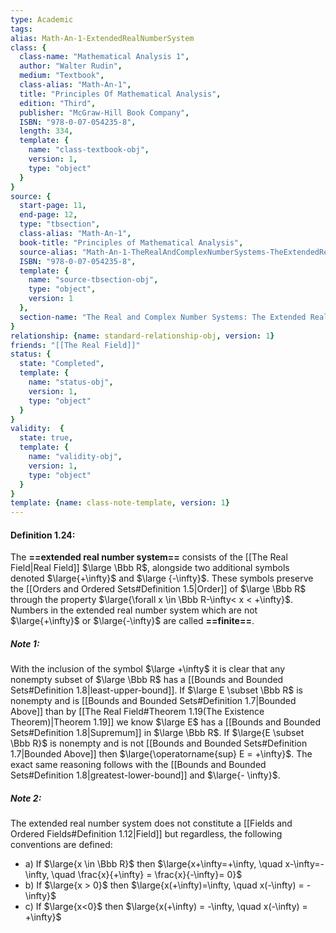 ```yaml
---
type: Academic
tags:
alias: Math-An-1-ExtendedRealNumberSystem
class: {
  class-name: "Mathematical Analysis 1",
  author: "Walter Rudin",
  medium: "Textbook",
  class-alias: "Math-An-1",
  title: "Principles Of Mathematical Analysis",
  edition: "Third",
  publisher: "McGraw-Hill Book Company",
  ISBN: "978-0-07-054235-8",
  length: 334,
  template: {
    name: "class-textbook-obj",
    version: 1,
    type: "object"
  }
}
source: {
  start-page: 11,
  end-page: 12,
  type: "tbsection",
  class-alias: "Math-An-1",
  book-title: "Principles of Mathematical Analysis",
  source-alias: "Math-An-1-TheRealAndComplexNumberSystems-TheExtendedRealNumberSystem",
  ISBN: "978-0-07-054235-8",
  template: {
    name: "source-tbsection-obj",
    type: "object",
    version: 1
  },
  section-name: "The Real and Complex Number Systems: The Extended Real Number System"
}
relationship: {name: standard-relationship-obj, version: 1}
friends: "[[The Real Field]]"
status: {
  state: "Completed",
  template: {
    name: "status-obj",
    version: 1,
    type: "object"
  }
}
validity:  {
  state: true,
  template: {
    name: "validity-obj",
    version: 1,
    type: "object"
  }
}
template: {name: class-note-template, version: 1}
---
```


#### Definition 1.24:
The **==extended real number system==** consists of the [[The Real Field|Real Field]] $\large \Bbb R$, alongside two additional symbols denoted $\large{+\infty}$ and $\large {-\infty}$. These symbols preserve the [[Orders and Ordered Sets#Definition 1.5|Order]] of $\large \Bbb R$ through the property $\large{\forall x \in \Bbb R-\infty< x  < +\infty}$. Numbers in the extended real number system which are not $\large{+\infty}$ or $\large{-\infty}$ are called **==finite==**.

##### Note 1: 
With the inclusion of the symbol $\large +\infty$ it is clear that any nonempty subset of $\large \Bbb R$ has a [[Bounds and Bounded Sets#Definition 1.8|least-upper-bound]]. If $\large E \subset \Bbb R$ is nonempty and is [[Bounds and Bounded Sets#Definition 1.7|Bounded Above]] than by [[The Real Field#Theorem 1.19(The Existence Theorem)|Theorem 1.19]] we know $\large E$ has a [[Bounds and Bounded Sets#Definition 1.8|Supremum]] in $\large \Bbb R$. If $\large{E \subset \Bbb R}$ is nonempty and is not [[Bounds and Bounded Sets#Definition 1.7|Bounded Above]] then $\large{\operatorname{sup} E = +\infty}$. The exact same reasoning follows with the [[Bounds and Bounded Sets#Definition 1.8|greatest-lower-bound]] and $\large{- \infty}$.

##### Note 2:
The extended real number system does not constitute a [[Fields and Ordered Fields#Definition 1.12|Field]] but regardless, the following conventions are defined:
- a) If $\large{x \in \Bbb R}$ then $\large{x+\infty=+\infty, \quad x-\infty=-\infty, \quad \frac{x}{+\infty} = \frac{x}{-\infty}= 0}$ 
- b) If $\large{x > 0}$ then $\large{x(+\infty)=\infty, \quad x(-\infty) = -\infty}$
- c) If $\large{x<0}$ then $\large{x(+\infty) = -\infty, \quad x(-\infty) = +\infty}$ 